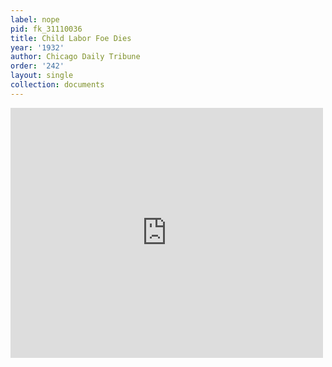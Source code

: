 ```yaml
---
label: nope
pid: fk_31110036
title: Child Labor Foe Dies
year: '1932'
author: Chicago Daily Tribune
order: '242'
layout: single
collection: documents
---
```

<iframe src="https://northwestern.app.box.com/embed/s/v6j5hq1a8iqnyo5orbspfpqgvpkeenw1?sortColumn=date&view=list" width="500" height="400" frameborder="0" allowfullscreen webkitallowfullscreen msallowfullscreen></iframe>

